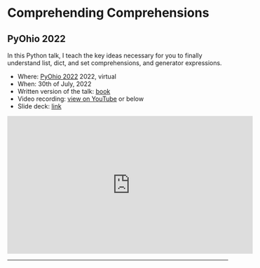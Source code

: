# Comprehending Comprehensions

## PyOhio 2022

In this Python talk, I teach the key ideas necessary for you to finally understand list, dict, and set comprehensions, and generator expressions.

 - Where: [PyOhio 2022](https://www.pyohio.org/2022/program/talks/comprehending-comprehensions) 2022, virtual
 - When: 30th of July, 2022
 - Written version of the talk: [book](https://gum.co/comprehending-comprehensions)
 - Video recording: [view on YouTube](https://youtu.be/ScsElLE_Pak) or below
 - Slide deck: [link](https://github.com/mathspp/talks/blob/main/20220730_comprehending_comprehensions/slide_deck.pdf)

<div style="text-align:center">
<iframe width="560" height="315" src="https://www.youtube.com/embed/ScsElLE_Pak" title="YouTube video player" frameborder="0" allow="accelerometer; autoplay; clipboard-write; encrypted-media; gyroscope; picture-in-picture; web-share" allowfullscreen></iframe>
</div>

---
